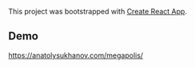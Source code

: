 This project was bootstrapped with [Create React App](https://github.com/facebook/create-react-app).

## Demo

https://anatolysukhanov.com/megapolis/